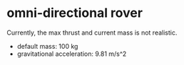 # omni-directional rover

Currently, the max thrust and current mass is not realistic.

- default mass: 100 kg
- gravitational acceleration: 9.81 m/s^2

